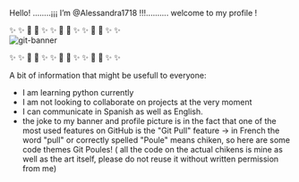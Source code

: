 Hello!
........¡¡¡ I’m @Alessandra1718 !!!..........
            welcome to my profile !
            
✨   ✨ 🐔     🐤     ✨   ✨   🐔     🐤     ✨    ✨  🐔     🐤   ✨   ✨            
![git-banner](https://user-images.githubusercontent.com/92768931/173251231-7a45e2b3-f335-49f9-b43a-3a0922dc7e75.jpg)

✨   ✨ 🐔     🐤     ✨   ✨   🐔     🐤     ✨    ✨  🐔     🐤   ✨   ✨

A bit of information that might be usefull to everyone: 
   - I am learning python currently 
   - I am not looking to collaborate on projects at the very moment 
   - I can communicate in Spanish as well as English. 
   - the joke to my banner and profile picture is in the fact that one of the most used features on GitHub is the "Git Pull" feature 
         -> in French the word "pull" or correctly spelled "Poule" means chiken, so here are some code themes Git Poules! 
         ( all the code on the actual chikens is mine as well as the art itself, please do not reuse it without written permission from me) 







<!---
Alessandra1718/Alessandra1718 is a ✨ special ✨ repository because its `README.md` (this file) appears on your GitHub profile.
You can click the Preview link to take a look at your changes.
--->
